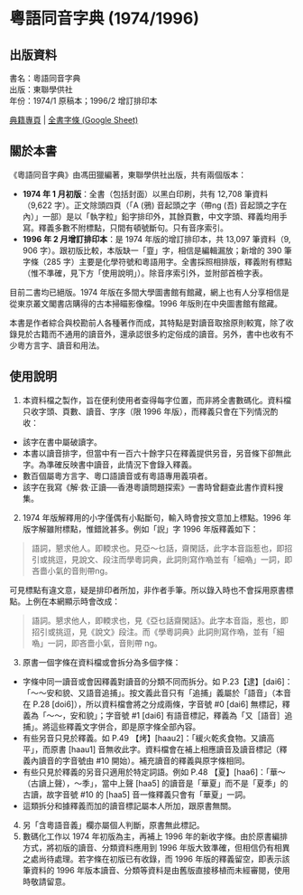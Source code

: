粵語同音字典 (1974/1996)
========================

出版資料
--------
書名：粵語同音字典 <br>
出版：東聯學供社 <br>
年份：1974/1 原稿本；1996/2 增訂排印本<br>

[典籍專頁](http://fung1974.jyut.net) | [全書字條 (Google Sheet)](https://goo.gl/F3uUuB)

關於本書
--------
《粵語同音字典》由馮田獵編著，東聯學供社出版，共有兩個版本：

* **1974 年 1 月初版**：全書（包括封面）以黑白印刷，共有 12,708 筆資料（9,622 字）。正文除頭四頁（「A (鴉) 音起頭之字（帶ng (吾) 音起頭之字在內）」一部）是以「執字粒」鉛字排印外，其餘頁數，中文字頭、釋義均用手寫。釋義多數不附標點，只間有頓號斷句。只有音序索引。
* **1996 年 2 月增訂排印本**：是 1974 年版的增訂排印本，共 13,097 筆資料（9, 906 字）。跟初版比較，本版缺一「韲」字，相信是編輯漏放；新增的 390 筆字條（285 字）主要是化學符號和粵語用字。全書採照相排版，釋義附有標點（惟不準確，見下方「使用說明」）。除音序索引外，並附部首檢字表。

目前二書均已絕版。1974 年版在多間大學圖書館有館藏，網上也有人分享相信是從東京叢文閣書店購得的古本掃瞄影像檔。1996 年版則在中央圖書館有館藏。

本書是作者綜合與校勘前人各種著作而成，其特點是對讀音取捨原則較寬，除了收錄見於古籍而不通用的讀音外，還承認很多約定俗成的讀音。另外，書中也收有不少粵方言字、讀音和用法。

使用說明
--------
1. 本資料檔之製作，旨在便利使用者查得每字位置，而非將全書數碼化。資料檔只收字頭、頁數、讀音、字序（限 1996 年版），而釋義只會在下列情況酌收：
 * 該字在書中屬破讀字。
 * 本書以讀音排字，但當中有一百六十餘字只在釋義提供另音，另音條下卻無此字。為準確反映書中讀音，此情況下會錄入釋義。
 * 數百個屬粵方言字、粵口語讀音或有粵語專用義項者。
 * 該字在我寫《解‧救‧正讀──香港粵讀問題探索》一書時曾翻查此書作資料搜集。
2. 1974 年版解釋用的小字僅偶有小點斷句，輸入時會按文意加上標點。1996 年版字解雖附標點，惟錯訛甚多。例如「誽」字 1996 年版釋義如下：

> 語詞，懇求他人。即輭求也。見亞～乜話，齋閑話，此字本音詣惹也，即招引或挑逗，見說文、段注而學粵詞典，此詞則寫作𠼮並有「細𠼮」一詞，即吝嗇小氣的音則帶ng。

可見標點有違文意，疑是排印者所加，非作者手筆。所以錄入時也不會採用原書標點。上例在本網顯示時會改成：

> 語詞。懇求他人，即輭求也，見《亞乜話齋閑話》。此字本音詣，惹也，即招引或挑逗，見《說文》段注。而《學粵詞典》此詞則寫作𠼮，並有「細𠼮」一詞，即吝嗇小氣，音則帶 ng。

3. 原書一個字條在資料檔或會拆分為多個字條：
  * 字條中同一讀音或會因釋義對讀音的分類不同而拆分。如 P.23【逮】[dai6]：「～～安和貌、又語音追捕」。按文義此音只有「追捕」義屬於「語音」（本音在 P.28 [doi6]），所以資料檔會將之分成兩條，字音號 #0 [dai6] 無標記，釋義為「～～，安和貌」；字音號 #1 [dai6] 有語音標記，釋義為「又［語音］追捕」。將這些釋義文字併合，即是原字條全部內容。
  * 有些另音只見於釋義。如 P.49 【烤】[haau2]：「緩火乾炙食物。又讀高平」，而原書 [haau1] 音無收此字。資料檔會在補上相應讀音及讀音標記（釋義內讀音的字音號由 #10 開始）。補充讀音的釋義與原字條相同。
  * 有些只見於釋義的另音只適用於特定詞語。例如 P.48 【夏】[haa6]：「華～（古讀上聲），～季」，當中上聲 [haa5] 的讀音是「華夏」而不是「夏季」的古讀，故字音號 #10 的 [haa5] 音一條釋義只會有「華夏」一詞。
  * 這類拆分和據釋義而加的讀音標記屬本人所加，跟原書無關。
4. 另「含粵語音義」欄亦屬個人判斷，原書無此標記。
5. 數碼化工作以 1974 年初版為主，再補上 1996 年的新收字條。由於原書編排方式，將初版的讀音、分類資料應用到 1996 年版大致準確，但相信仍有相異之處尚待處理。若字條在初版已有收錄，而 1996 年版的釋義留空，即表示該筆資料的 1996 年版本讀音、分類等資料是由舊版直接移植而未經審閱，使用時敬請留意。

